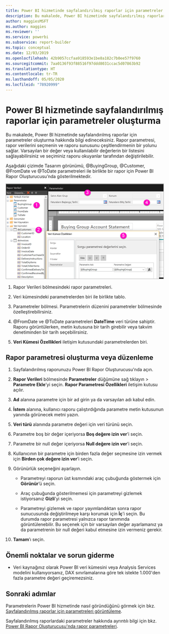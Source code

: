 ```yaml
---
title: Power BI hizmetinde sayfalandırılmış raporlar için parametreler oluşturma
description: Bu makalede, Power BI hizmetinde sayfalandırılmış raporlar için parametreler oluşturma hakkında bilgi edineceksiniz.
author: maggiesMSFT
ms.author: maggies
ms.reviewer: ''
ms.service: powerbi
ms.subservice: report-builder
ms.topic: conceptual
ms.date: 12/03/2019
ms.openlocfilehash: 42b9057ccfaa918593e1be8a182c7b0ee57f9760
ms.sourcegitcommit: 7aa0136f93f88516f97ddd8031ccac5d07863b92
ms.translationtype: HT
ms.contentlocale: tr-TR
ms.lasthandoff: 05/05/2020
ms.locfileid: "78920999"
---
```

# <a name="create-parameters-for-paginated-reports-in-the-power-bi-service"></a>Power BI hizmetinde sayfalandırılmış raporlar için parametreler oluşturma

Bu makalede, Power BI hizmetinde sayfalandırılmış raporlar için parametreler oluşturma hakkında bilgi edineceksiniz.  Rapor parametresi, rapor verilerini seçmenin ve raporu sunusunu çeşitlendirmenin bir yolunu sağlar. Varsayılan bir değer veya kullanılabilir değerlerin bir listesini sağlayabilirsiniz ve seçiminiz raporu okuyanlar tarafından değiştirilebilir.  

Aşağıdaki çizimde Tasarım görünümü, @BuyingGroup, @Customer, @FromDate ve @ToDate parametreleri ile birlikte bir rapor için Power BI Rapor Oluşturucusu’nda gösterilmektedir. 
  
![Rapor Oluşturucusu'ndaki parametreler](media/paginated-reports-parameters/power-bi-paginated-parameters-report-builder.png)
  
1.  Rapor Verileri bölmesindeki rapor parametreleri.  
  
2.  Veri kümesindeki parametrelerden biri ile birlikte tablo.  
  
3.  Parametreler bölmesi. Parametrelerin düzenini parametreler bölmesinde özelleştirebilirsiniz. 
  
4.  @FromDate ve @ToDate parametreleri **DateTime** veri türüne sahiptir. Raporu görüntülerken, metin kutusuna bir tarih girebilir veya takvim denetiminden bir tarih seçebilirsiniz. 

5.  **Veri Kümesi Özellikleri** iletişim kutusundaki parametrelerden biri.  

  
## <a name="create-or-edit-a-report-parameter"></a>Rapor parametresi oluşturma veya düzenleme  
  
1.  Sayfalandırılmış raporunuzu Power BI Rapor Oluşturucusu'nda açın.

1. **Rapor Verileri** bölmesinde **Parametreler** düğümüne sağ tıklayın > **Parametre Ekle**’yi seçin. **Rapor Parametresi Özellikleri** iletişim kutusu açılır.  
  
2.  **Ad** alanına parametre için bir ad girin ya da varsayılan adı kabul edin.  
  
3.  **İstem** alanına, kullanıcı raporu çalıştırdığında parametre metin kutusunun yanında görünecek metni yazın.  
  
4.  **Veri türü** alanında parametre değeri için veri türünü seçin.  
  
5.  Parametre boş bir değer içeriyorsa **Boş değere izin ver**’i seçin.  
  
6.  Parametre bir null değer içeriyorsa **Null değere izin ver**’i seçin.  
  
7.  Kullanıcının bir parametre için birden fazla değer seçmesine izin vermek için **Birden çok değere izin ver**’i seçin.  
  
8.  Görünürlük seçeneğini ayarlayın.  
  
    -   Parametreyi raporun üst kısmındaki araç çubuğunda göstermek için **Görünür**’ü seçin.  
  
    -   Araç çubuğunda gösterilmemesi için parametreyi gizlemek istiyorsanız **Gizli**’yi seçin.  
  
    -   Parametreyi gizlemek ve rapor yayımlandıktan sonra rapor sunucusunda değiştirilmeye karşı korumak için **İç**’i seçin. Bu durumda rapor parametresi yalnızca rapor tanımında görüntülenebilir. Bu seçenek için bir varsayılan değer ayarlamanız ya da parametrenin bir null değeri kabul etmesine izin vermeniz gerekir.  
  
9. **Tamam**’ı seçin. 

## <a name="considerations-and-troubleshooting"></a>Önemli noktalar ve sorun giderme

- Veri kaynağınız olarak Power BI veri kümesini veya Analysis Services modelini kullanıyorsanız, DAX sınırlamalarına göre tek istekte 1.000'den fazla parametre değeri geçiremezsiniz. 

 
## <a name="next-steps"></a>Sonraki adımlar

Parametrelerin Power BI hizmetinde nasıl göründüğünü görmek için bkz. [Sayfalandırılmış raporlar için parametreleri görüntüleme](../consumer/paginated-reports-view-parameters.md).

Sayfalandırılmış raporlardaki parametreler hakkında ayrıntılı bilgi için bkz. [Power BI Rapor Oluşturucusu'nda rapor parametreleri](report-builder-parameters.md).
